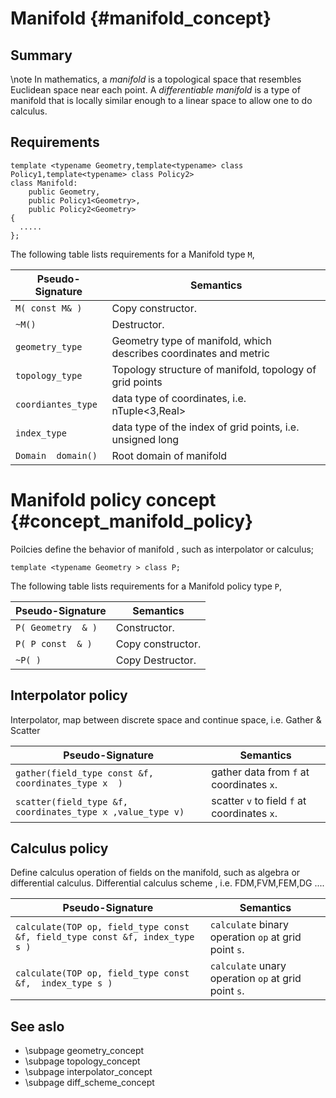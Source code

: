 Manifold  {#manifold_concept}
===========================
## Summary
  \note In mathematics, a _manifold_ is a topological space that resembles Euclidean space near each point. A _differentiable manifold_ is a type of manifold that is locally similar enough to a linear space to allow one to do calculus. 
   
## Requirements

 ~~~~~~~~~~~~~{.cpp}
 template <typename Geometry,template<typename> class Policy1,template<typename> class Policy2> 
 class Manifold:
	 public Geometry, 
	 public Policy1<Geometry>,
	 public Policy2<Geometry>
 {
   .....
 };
 ~~~~~~~~~~~~~
The following table lists requirements for a Manifold type `M`,  

 Pseudo-Signature  		| Semantics  
 -------------------|-------------  
 `M( const M& )` 		| Copy constructor.  
 `~M()` 				| Destructor. 
 `geometry_type`		| Geometry type of manifold, which describes coordinates and metric
 `topology_type`		| Topology structure of manifold,   topology of grid points
 `coordiantes_type` 	| data type of coordinates, i.e. nTuple<3,Real>
 `index_type`			| data type of the index of grid points, i.e. unsigned long
 `Domain  domain()`	| Root domain of manifold


Manifold policy concept {#concept_manifold_policy}
================================================
  Poilcies define the behavior of manifold , such as  interpolator or calculus;
 ~~~~~~~~~~~~~{.cpp}
 template <typename Geometry > class P;
 ~~~~~~~~~~~~~
 
 The following table lists requirements for a Manifold policy type `P`,  

 Pseudo-Signature  		| Semantics  
 -----------------------|-------------  
 `P( Geometry  & )` 	| Constructor.  
 `P( P const  & )`	| Copy constructor.  
 `~P( )` 				| Copy Destructor.  
 
## Interpolator policy
  Interpolator, map between discrete space and continue space, i.e. Gather & Scatter
  
   Pseudo-Signature  		| Semantics  
 ---------------------------|-------------  
 `gather(field_type const &f, coordinates_type x  )` 	| gather data from `f` at coordinates `x`.  
 `scatter(field_type &f, coordinates_type x ,value_type v)` 	| scatter `v` to field  `f` at coordinates `x`.  
  
## Calculus  policy
 Define calculus operation of  fields on the manifold, such  as algebra or differential calculus.
 Differential calculus scheme , i.e. FDM,FVM,FEM,DG ....


 Pseudo-Signature  		| Semantics  
 -----------------------|-------------  
 `calculate(TOP op, field_type const &f, field_type const &f, index_type s ) `	| `calculate`  binary operation `op` at grid point `s`.  
 `calculate(TOP op, field_type const &f,  index_type s )` 	| `calculate`  unary operation  `op`  at grid point `s`.   


## See aslo
- \subpage geometry_concept 
- \subpage topology_concept
- \subpage interpolator_concept
- \subpage diff_scheme_concept
